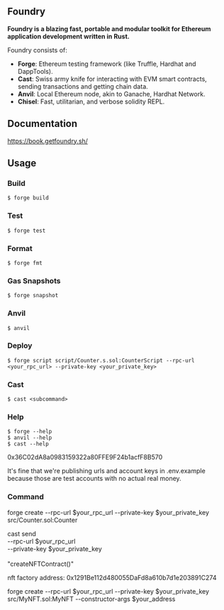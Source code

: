 ## Foundry

**Foundry is a blazing fast, portable and modular toolkit for Ethereum application development written in Rust.**

Foundry consists of:

-   **Forge**: Ethereum testing framework (like Truffle, Hardhat and DappTools).
-   **Cast**: Swiss army knife for interacting with EVM smart contracts, sending transactions and getting chain data.
-   **Anvil**: Local Ethereum node, akin to Ganache, Hardhat Network.
-   **Chisel**: Fast, utilitarian, and verbose solidity REPL.

## Documentation

https://book.getfoundry.sh/

## Usage

### Build

```shell
$ forge build
```

### Test

```shell
$ forge test
```

### Format

```shell
$ forge fmt
```

### Gas Snapshots

```shell
$ forge snapshot
```

### Anvil

```shell
$ anvil
```

### Deploy

```shell
$ forge script script/Counter.s.sol:CounterScript --rpc-url <your_rpc_url> --private-key <your_private_key>
```

### Cast

```shell
$ cast <subcommand>
```

### Help

```shell
$ forge --help
$ anvil --help
$ cast --help
```

0x36C02dA8a0983159322a80FFE9F24b1acfF8B570

It's fine that we're publishing urls and account keys in .env.example because those are test accounts with no actual real money.

### Command
forge create --rpc-url $your_rpc_url --private-key $your_private_key src/Counter.sol:Counter

cast send \
  --rpc-url $your_rpc_url \
  --private-key $your_private_key \
  <FactoryContractAddress> \
  "createNFTContract()"

nft factory address: 0x1291Be112d480055DaFd8a610b7d1e203891C274

forge create --rpc-url $your_rpc_url --private-key $your_private_key src/MyNFT.sol:MyNFT --constructor-args $your_address